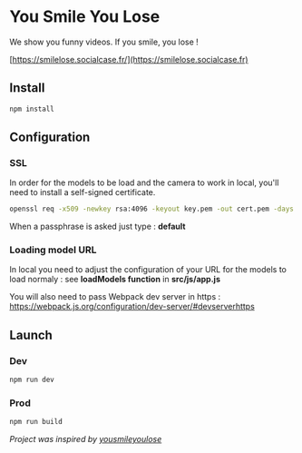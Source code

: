 # You Smile You Lose

We show you funny videos. If you smile, you lose !

 [https://smilelose.socialcase.fr/](https://smilelose.socialcase.fr)

## Install

``` bash
npm install
```

## Configuration

### SSL

In order for the models to be load and the camera to work in local, you'll need to install a self-signed certificate.

``` bash
openssl req -x509 -newkey rsa:4096 -keyout key.pem -out cert.pem -days 365
```

When a passphrase is asked just type : **default**

### Loading model URL

In local you need to adjust the configuration of your URL for the models to load normaly : see **loadModels function** in **src/js/app.js**

You will also need to pass Webpack dev server in https : https://webpack.js.org/configuration/dev-server/#devserverhttps

## Launch

### Dev

``` bash
npm run dev
```

### Prod

``` bash
npm run build
```

*Project was inspired by [yousmileyoulose](https://github.com/jesuisundev/yousmileyoulose)*
